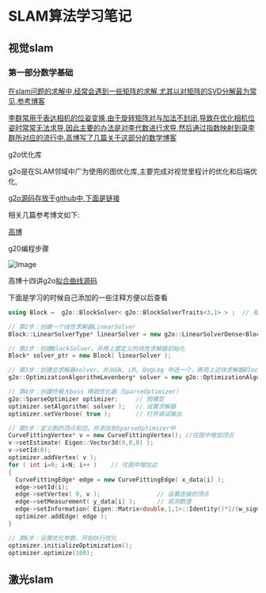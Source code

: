 # SLAM算法学习笔记

## 视觉slam

### 第一部分数学基础

[在slam问题的求解中,经常会遇到一些矩阵的求解,尤其以对矩阵的SVD分解最为常见,参考博客](https://blog.csdn.net/billbliss/article/details/78579308)



[李群常用于表达相机的位姿变换,由于旋转矩阵对与加法不封闭,导致在优化相机位姿时常常无法求导,因此主要的办法是对李代数进行求导,然后通过指数映射到录李群所对应的流行中.高博写了几篇关于这部分的数学博客](https://www.cnblogs.com/gaoxiang12/p/5137454.html#4500852)



g2o优化库

g2o是在SLAM邻域中广为使用的图优化库,主要完成对视觉里程计的优化和后端优化,

[g2o源码存放于github中,下面是链接](https://github.com/RainerKuemmerle/g2o)

相关几篇参考博文如下:

[高博](https://www.cnblogs.com/gaoxiang12/p/5304272.html)

g20编程步骤

![Image](https://github.com/zhoupengwei/SLAM/blob/master/img-folder/g2o.png)

高博十四讲g2o[拟合曲线源码](https://github.com/gaoxiang12/slambook2/blob/master/ch6/g2oCurveFitting.cpp)

下面是学习的时候自己添加的一些注释方便以后查看

```c++
using Block =  g2o::BlockSolver< g2o::BlockSolverTraits<3,1> > ;  // 每个误差项优化变量维度为3，误差值维度为1

// 第1步：创建一个线性求解器LinearSolver
Block::LinearSolverType* linearSolver = new g2o::LinearSolverDense<Block::PoseMatrixType>(); 

// 第2步：创建BlockSolver。并用上面定义的线性求解器初始化
Block* solver_ptr = new Block( linearSolver );      

// 第3步：创建总求解器solver。并从GN, LM, DogLeg 中选一个，再用上述块求解器BlockSolver初始化
g2o::OptimizationAlgorithmLevenberg* solver = new g2o::OptimizationAlgorithmLevenberg( solver_ptr );

// 第4步：创建终极大boss 稀疏优化器（SparseOptimizer）
g2o::SparseOptimizer optimizer;     // 图模型
optimizer.setAlgorithm( solver );   // 设置求解器
optimizer.setVerbose( true );       // 打开调试输出

// 第5步：定义图的顶点和边。并添加到SparseOptimizer中
CurveFittingVertex* v = new CurveFittingVertex(); //往图中增加顶点
v->setEstimate( Eigen::Vector3d(0,0,0) );
v->setId(0);
optimizer.addVertex( v );
for ( int i=0; i<N; i++ )    // 往图中增加边
{
  CurveFittingEdge* edge = new CurveFittingEdge( x_data[i] );
  edge->setId(i);
  edge->setVertex( 0, v );                // 设置连接的顶点
  edge->setMeasurement( y_data[i] );      // 观测数值
  edge->setInformation( Eigen::Matrix<double,1,1>::Identity()*1/(w_sigma*w_sigma) ); // 信息矩阵：协方差矩阵之逆
  optimizer.addEdge( edge );
}

// 第6步：设置优化参数，开始执行优化
optimizer.initializeOptimization();
optimizer.optimize(100);
```



## 激光slam
























